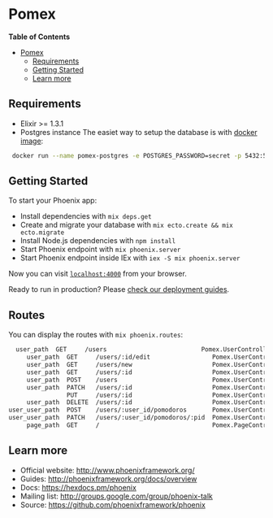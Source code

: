 # Pomex

<!-- markdown-toc start - Don't edit this section. Run M-x markdown-toc-generate-toc again -->
**Table of Contents**

- [Pomex](#pomex)
    - [Requirements](#requirements)
    - [Getting Started](#getting-started)
    - [Learn more](#learn-more)

<!-- markdown-toc end -->


## Requirements

* Elixir >= 1.3.1
* Postgres instance
  The easiet way to setup the database is with [docker image](https://hub.docker.com/_/postgres/): 
  
 ```bash
  docker run --name pomex-postgres -e POSTGRES_PASSWORD=secret -p 5432:5432 -d postgres
  ```

## Getting Started

To start your Phoenix app:

  * Install dependencies with `mix deps.get`
  * Create and migrate your database with `mix ecto.create && mix ecto.migrate`
  * Install Node.js dependencies with `npm install`
  * Start Phoenix endpoint with `mix phoenix.server`
  * Start Phoenix endpoint inside IEx with `iex -S mix phoenix.server`

Now you can visit [`localhost:4000`](http://localhost:4000) from your browser.

Ready to run in production? Please [check our deployment guides](http://www.phoenixframework.org/docs/deployment).

## Routes

You can display the routes with `mix phoenix.routes`:

```bash
  user_path  GET     /users                          Pomex.UserController :index
     user_path  GET     /users/:id/edit                 Pomex.UserController :edit
     user_path  GET     /users/new                      Pomex.UserController :new
     user_path  GET     /users/:id                      Pomex.UserController :show
     user_path  POST    /users                          Pomex.UserController :create
     user_path  PATCH   /users/:id                      Pomex.UserController :update
                PUT     /users/:id                      Pomex.UserController :update
     user_path  DELETE  /users/:id                      Pomex.UserController :delete
user_user_path  POST    /users/:user_id/pomodoros       Pomex.UserController :add_pomodoro
user_user_path  PATCH   /users/:user_id/pomodoros/:pid  Pomex.UserController :update_pomodoro
     page_path  GET     /                               Pomex.PageController :index
```

## Learn more

  * Official website: http://www.phoenixframework.org/
  * Guides: http://phoenixframework.org/docs/overview
  * Docs: https://hexdocs.pm/phoenix
  * Mailing list: http://groups.google.com/group/phoenix-talk
  * Source: https://github.com/phoenixframework/phoenix
